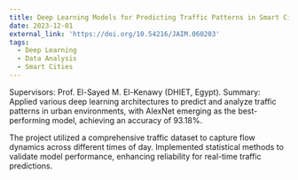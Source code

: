 ```yaml
---
title: Deep Learning Models for Predicting Traffic Patterns in Smart Cities
date: 2023-12-01
external_link: 'https://doi.org/10.54216/JAIM.060203'
tags:
  - Deep Learning
  - Data Analysis
  - Smart Cities
---
```


Supervisors: Prof. El-Sayed M. El-Kenawy (DHIET, Egypt). 
Summary: Applied various deep learning architectures to predict and analyze traffic patterns in urban environments, with AlexNet emerging as the best-performing model, achieving an accuracy of 93.18%.

<!--more-->
The project utilized a comprehensive traffic dataset to capture flow dynamics across different times of day. Implemented statistical methods to validate model performance, enhancing reliability for real-time traffic predictions.
